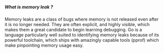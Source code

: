 ##### What is memory leak ?

Memory leaks are a class of bugs where memory is not released even after it is no longer needed. They are often explicit, and highly visible, which makes them a great candidate to begin learning debugging. Go is a language particularly well suited to identifying memory leaks because of its powerful toolchain, which ships with amazingly capable tools (pprof) which make pinpointing memory usage easy.
